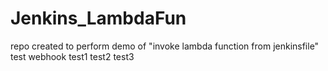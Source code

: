 # Jenkins_LambdaFun
repo created to perform demo of "invoke lambda function from jenkinsfile"
test webhook
test1
test2
test3
